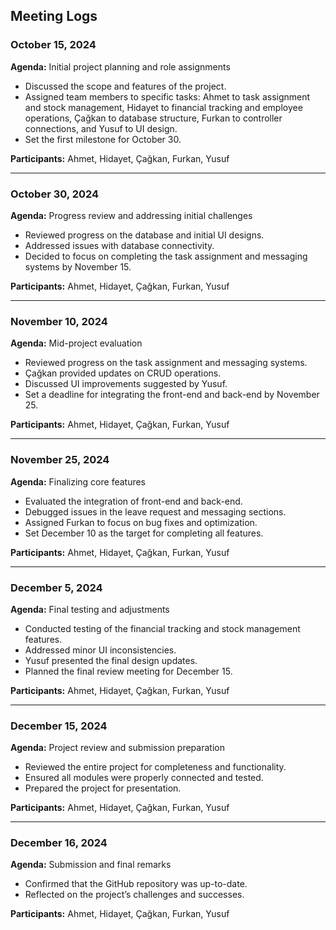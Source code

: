 ## Meeting Logs

### October 15, 2024
**Agenda:** Initial project planning and role assignments
- Discussed the scope and features of the project.
- Assigned team members to specific tasks: Ahmet to task assignment and stock management, Hidayet to financial tracking and employee operations, Çağkan to database structure, Furkan to controller connections, and Yusuf to UI design.
- Set the first milestone for October 30.

**Participants:** Ahmet, Hidayet, Çağkan, Furkan, Yusuf

---

### October 30, 2024
**Agenda:** Progress review and addressing initial challenges
- Reviewed progress on the database and initial UI designs.
- Addressed issues with database connectivity.
- Decided to focus on completing the task assignment and messaging systems by November 15.

**Participants:** Ahmet, Hidayet, Çağkan, Furkan, Yusuf

---

### November 10, 2024
**Agenda:** Mid-project evaluation
- Reviewed progress on the task assignment and messaging systems.
- Çağkan provided updates on CRUD operations.
- Discussed UI improvements suggested by Yusuf.
- Set a deadline for integrating the front-end and back-end by November 25.

**Participants:** Ahmet, Hidayet, Çağkan, Furkan, Yusuf

---

### November 25, 2024
**Agenda:** Finalizing core features
- Evaluated the integration of front-end and back-end.
- Debugged issues in the leave request and messaging sections.
- Assigned Furkan to focus on bug fixes and optimization.
- Set December 10 as the target for completing all features.

**Participants:** Ahmet, Hidayet, Çağkan, Furkan, Yusuf

---

### December 5, 2024
**Agenda:** Final testing and adjustments
- Conducted testing of the financial tracking and stock management features.
- Addressed minor UI inconsistencies.
- Yusuf presented the final design updates.
- Planned the final review meeting for December 15.

**Participants:** Ahmet, Hidayet, Çağkan, Furkan, Yusuf

---

### December 15, 2024
**Agenda:** Project review and submission preparation
- Reviewed the entire project for completeness and functionality.
- Ensured all modules were properly connected and tested.
- Prepared the project for presentation.

**Participants:** Ahmet, Hidayet, Çağkan, Furkan, Yusuf

---

### December 16, 2024
**Agenda:** Submission and final remarks
- Confirmed that the GitHub repository was up-to-date.
- Reflected on the project’s challenges and successes.

**Participants:** Ahmet, Hidayet, Çağkan, Furkan, Yusuf
